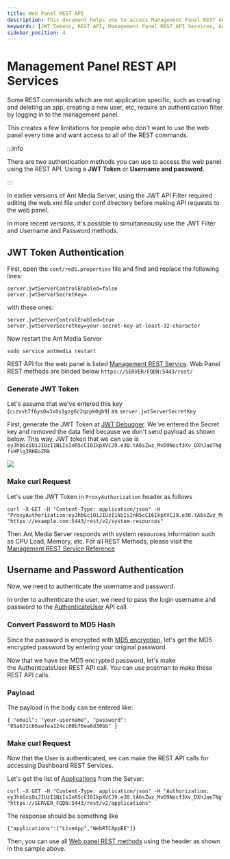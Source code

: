 ```yaml
---
title: Web Panel REST API 
description: This document helps you to access Management Panel REST API Services with JWT Tokens.
keywords: [JWT Tokens, REST API, Management Panel REST API Services, Ant Media Server Documentation, Ant Media Server Tutorials]
sidebar_position: 4
---
```


# Management Panel REST API Services

Some REST commands which are not application specific, such as creating and deleting an app, creating a new user, etc, require an authentication filter by logging in to the management panel. 

This creates a few limitations for people who don't want to use the web panel every time and want access to all of the REST commands.

:::info

There are two authentication methods you can use to access the web panel using the REST API. Using a **JWT Token** or **Username and password**.

:::

In earlier versions of Ant Media Server, using the JWT API Filter required editing the web.xml file under conf directory before making API requests to the web panel. 

In more recent versions, it's possible to simultaneously use the JWT Filter and Username and Password methods.

## JWT Token Authentication

First, open the ```conf/red5.properties``` file and find and replace the following lines:

```
server.jwtServerControlEnabled=false 
server.jwtServerSecretKey=
```

with these ones:

```
server.jwtServerControlEnabled=true
server.jwtServerSecretKey=your-secret-key-at-least-32-character
```

Now restart the Ant Media Server

```
sudo service antmedia restart
```

REST API for the web panel is listed [Management REST Service](https://antmedia.io/rest/#/ManagementRestService). Web Panel REST methods are binded below `https://SERVER/FQDN:5443/rest/`


### Generate JWT Token
Let's assume that we've entered this key (`cizvvh7f6ys0w3x0s1gzg6c2qzpk0gb9`) as `server.jwtServerSecretKey`

First, generate the JWT Token at [JWT Debugger](https://jwt.io/#debugger-io). We've entered the Secret key and removed the data field because we don't send payload as shown below. This way, JWT token that we can use is ```eyJhbGciOiJIUzI1NiIsInR5cCI6IkpXVCJ9.e30.tA6sZwz_MvD9Nocf3Xv_DXhJaeTNgfsHPlg3RHEoZRk```

![](@site/static/img/JWT_debugger_sample_for_web_panel_ant_media_server.png)

### Make curl Request
Let's use the JWT Token in `ProxyAuthorization` header as follows

```
curl -X GET -H "Content-Type: application/json" -H "ProxyAuthorization:eyJhbGciOiJIUzI1NiIsInR5cCI6IkpXVCJ9.e30.tA6sZwz_MvD9Nocf3Xv_DXhJaeTNgfsHPlg3RHEoZRk" "https://example.com:5443/rest/v2/system-resources"
```
Then Ant Media Server responds with system resources information such as CPU Load, Memory, etc. For all REST Methods, please visit the [Management REST Service Reference](https://antmedia.io/rest/#/ManagementRestService) 



## Username and Password Authentication

Now, we need to authenticate the username and password.

In order to authenticate the user, we need to pass the login username and password to the [AuthenticateUser](https://antmedia.io/rest/#/ManagementRestService/authenticateUser) API call.

### Convert Password to MD5 Hash

Since the password is encrypted with [MD5 encryption](https://www.md5online.org/md5-encrypt.html), let's get the MD5 encrypted password[](https://www.md5online.org/md5-encrypt.html)[](https://www.md5online.org/md5-encrypt.html) by entering your original password.

Now that we have the MD5 encrypted password, let's make the AuthenticateUser REST API call. You can use postman to make these REST API calls.

### Payload

The payload in the body can be entered like:

```
{ "email": "your-username", "password": "05a671c66aefea124cc08b76ea6d30bb" }
```

### Make curl Request

Now that the User is authenticated, we can make the REST API calls for accessing Dashboard REST Services.

Let's get the list of [Applications](https://antmedia.io/rest/#/ManagementRestService/getApplications) from the Server:

```
curl -X GET -H "Content-Type: application/json" -H "Authorization: eyJhbGciOiJIUzI1NiIsInR5cCI6IkpXVCJ9.e30.tA6sZwz_MvD9Nocf3Xv_DXhJaeTNgfsHPlg3RHEoZRk" "https://SERVER_FQDN:5443/rest/v2/applications"
```

The response should be something like

```
{"applications":["LiveApp","WebRTCAppEE"]}
```

Then, you can use all [Web panel REST methods](https://antmedia.io/rest/#/ManagementRestService) using the header as shown in the sample above.

[](https://antmedia.io/rest/#/ManagementRestService/getApplications)
